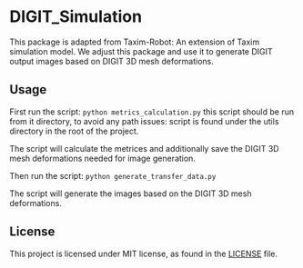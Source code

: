# DIGIT_Simulation

This package is adapted from Taxim-Robot: An extension of Taxim simulation model.
We adjust this package and use it to generate DIGIT output images based on DIGIT 3D mesh deformations.


## Usage

First run the script: ```python metrics_calculation.py``` this script should be run from it directory, to avoid any path issues: script is found under the utils directory in the root of the project.

The script will calculate the metrices and additionally save the DIGIT 3D mesh deformations needed for image generation.

Then run the script: ```python generate_transfer_data.py```

The script will generate the images based on the DIGIT 3D mesh deformations.



## License
This project is licensed under MIT license, as found in the [LICENSE](LICENSE) file.


